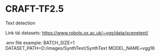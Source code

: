 # CRAFT-TF2.5
Text detection


Link tải datasets:
https://www.robots.ox.ac.uk/~vgg/data/scenetext/


.env file example:
    BATCH_SIZE=1
    DATASET_PATH=D:/images/SynthText/SynthText
    MODEL_NAME=vgg16
